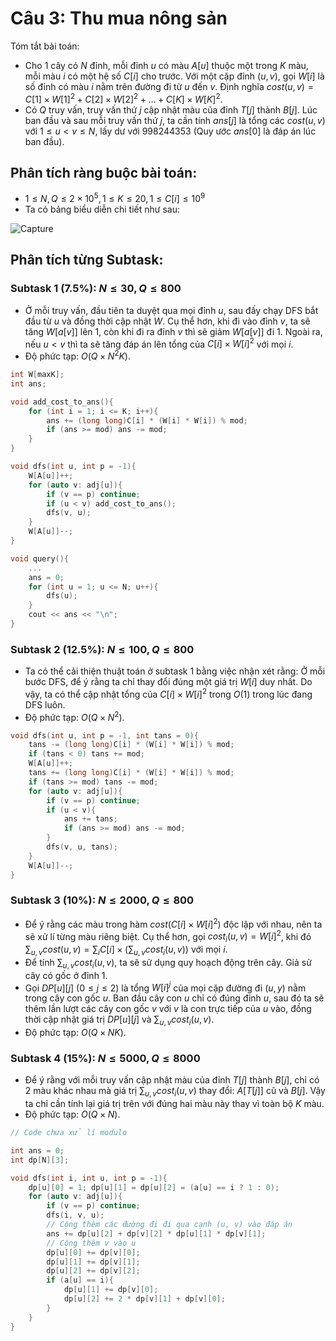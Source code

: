 # Câu 3: Thu mua nông sản
Tóm tắt bài toán: 
- Cho 1 cây có $N$ đỉnh, mỗi đỉnh $u$ có màu $A[u]$ thuộc một trong $K$ màu, mỗi màu $i$ có một hệ số $C[i]$ cho trước.
Với một cặp đỉnh $(u, v)$, gọi $W[i]$ là số đỉnh có màu $i$ nằm trên đường đi từ $u$ đến $v$.
Định nghĩa $cost(u, v) = C[1] × W[1]^2 + C[2] × W[2]^2 + … + C[K] × W[K]^2$.
- Có $Q$ truy vấn, truy vấn thứ $j$ cập nhật màu của đỉnh $T[j]$ thành $B[j]$.
Lúc ban đầu và sau mỗi truy vấn thứ $j$, ta cần tính $ans[j]$ là tổng các $cost(u, v)$ với $1 ≤ u < v ≤ N$, lấy dư với 998244353 (Quy ước $ans[0]$ là đáp án lúc ban đầu).
## Phân tích ràng buộc bài toán:
- $1 \le N,Q \le 2 \times {10^5},1 \le K \le 20,1 \le C\left[ i \right] \le {10^9}$
- Ta có bảng biểu diễn chi tiết như sau:

![Capture](https://github.com/MustardLawyer1995/HSGQG-2024/assets/156400720/7c6583e3-f0d4-425a-8788-cb3a68258786)

## Phân tích từng Subtask: 
### Subtask 1 (7.5%): $N ≤ 30, Q ≤ 800$
- Ở mỗi truy vấn, đầu tiên ta duyệt qua mọi đỉnh $u$, sau đấy chạy DFS bắt đầu từ $u$ và đồng thời cập nhật $W$.
Cụ thể hơn, khi đi vào đỉnh $v$, ta sẽ tăng $W[a[v]]$ lên 1, còn khi đi ra đỉnh $v$ thì sẽ giảm $W[a[v]]$ đi 1. Ngoài ra, nếu $u < v$ thì ta sẽ tăng đáp án lên tổng của $C[i] × W[i]^2$ với mọi $i$.
- Độ phức tạp: $O(Q × N^2K)$.
```cpp
int W[maxK];
int ans;

void add_cost_to_ans(){
    for (int i = 1; i <= K; i++){
        ans += (long long)C[i] * (W[i] * W[i]) % mod;
        if (ans >= mod) ans -= mod;
    }
}

void dfs(int u, int p = -1){
    W[A[u]]++;
    for (auto v: adj[u]){
        if (v == p) continue;
        if (u < v) add_cost_to_ans();
        dfs(v, u);
    }
    W[A[u]]--;
}

void query(){
    ...
    ans = 0;
    for (int u = 1; u <= N; u++){
        dfs(u);
    }
    cout << ans << "\n";
}
```
### Subtask 2 (12.5%): $N ≤ 100, Q ≤ 800$
- Ta có thể cải thiện thuật toán ở subtask 1 bằng việc nhận xét rằng: Ở mỗi bước DFS, để ý rằng ta chỉ thay đổi đúng một giá trị $W[i]$ duy nhất. Do vậy, ta có thể cập nhật tổng của $C[i] × W[i]^2$ trong $O(1)$ trong lúc đang DFS luôn.
- Độ phức tạp: $O(Q × N^2)$.
```cpp
void dfs(int u, int p = -1, int tans = 0){
    tans -= (long long)C[i] * (W[i] * W[i]) % mod;
    if (tans < 0) tans += mod;
    W[A[u]]++;
    tans += (long long)C[i] * (W[i] * W[i]) % mod;
    if (tans >= mod) tans -= mod;
    for (auto v: adj[u]){
        if (v == p) continue;
        if (u < v){
            ans += tans;
            if (ans >= mod) ans -= mod;
        }
        dfs(v, u, tans);
    }
    W[A[u]]--;
}
```
### Subtask 3 (10%): $N ≤ 2000, Q ≤ 800$
- Để ý rằng các màu trong hàm $cost (C[i] × W[i]^2)$ độc lập với nhau, nên ta sẽ xử lí từng màu riêng biệt. Cụ thể hơn, gọi $cost_{i}(u, v) = W[i]^2$, khi đó $\sum_{u,v} cost(u, v) = \sum_{i} C[i] × (\sum_{u,v} cost_{i}(u, v))$ với mọi $i$.
- Để tính $\sum_{u,v} cost_{i}(u, v)$, ta sẽ sử dụng quy hoạch động trên cây. Giả sử cây có gốc ở đỉnh 1.
- Gọi $DP[u][j]$ $(0 ≤ j ≤ 2)$ là tổng $W[i]^j$ của mọi cặp đường đi $(u, y)$ nằm trong cây con gốc $u$. Ban đầu cây con $u$ chỉ có đúng đỉnh $u$, sau đó ta sẽ thêm lần lượt các cây con gốc $v$ với $v$ là con trực tiếp của $u$ vào, đồng thời cập nhật giá trị $DP[u][j]$ và $\sum_{u,v} cost_{i}(u, v)$.
- Độ phức tạp: $O(Q × NK)$.
### Subtask 4 (15%): $N ≤ 5000, Q ≤ 8000$
- Để ý rằng với mỗi truy vấn cập nhật màu của đỉnh $T[j]$ thành $B[j]$, chỉ có 2 màu khác nhau mà giá trị $\sum_{u,v} cost_{i}(u, v)$ thay đổi: $A[T[j]]$ cũ và $B[j]$. Vậy ta chỉ cần tính lại giá trị trên với đúng hai màu này thay vì toàn bộ $K$ màu.
- Độ phức tạp: $O(Q × N)$.
```cpp
// Code chưa xử lí modulo

int ans = 0;
int dp[N][3];

void dfs(int i, int u, int p = -1){
    dp[u][0] = 1; dp[u][1] = dp[u][2] = (a[u] == i ? 1 : 0);
    for (auto v: adj[u]){
        if (v == p) continue;
        dfs(i, v, u);
        // Cộng thêm các đường đi đi qua cạnh (u, v) vào đáp án
        ans += dp[u][2] + dp[v][2] * dp[u][1] * dp[v][1];
        // Cộng thêm v vào u
        dp[u][0] += dp[v][0];
        dp[u][1] += dp[v][1];
        dp[u][2] += dp[v][2];
        if (a[u] == i){
            dp[u][1] += dp[v][0];
            dp[u][2] += 2 * dp[v][1] + dp[v][0];
        }
    }
}
```



